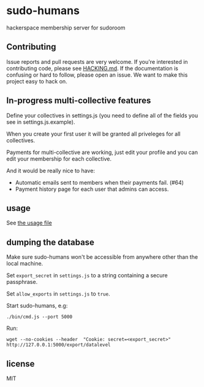 # sudo-humans

hackerspace membership server for sudoroom

## Contributing

Issue reports and pull requests are very welcome. If you're interested in
contributing code, please see [HACKING.md](./HACKING.md). If the documentation
is confusing or hard to follow, please open an issue. We want to make this
project easy to hack on.

## In-progress multi-collective features

Define your collectives in settings.js (you need to define all of the fields you see in settings.js.example).

When you create your first user it will be granted all priveleges for all collectives.

Payments for multi-collective are working, just edit your profile and you can edit your membership for each collective.

And it would be really nice to have:

* Automatic emails sent to members when their payments fail. (#64)
* Payment history page for each user that admins can access.

## usage
See [the usage file](./bin/usage.txt)

## dumping the database

Make sure sudo-humans won't be accessible from anywhere other than the local machine.

Set `export_secret` in `settings.js` to a string containing a secure passphrase.

Set `allow_exports` in `settings.js` to `true`.

Start sudo-humans, e.g:

```
./bin/cmd.js --port 5000
```

Run: 

```
wget --no-cookies --header  "Cookie: secret=<export_secret>" http://127.0.0.1:5000/export/datalevel
```


## license

MIT
